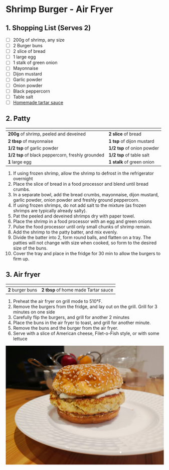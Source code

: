 # Shrimp Burger - Air Fryer

## 1. Shopping List (Serves 2)
- [ ] 200g of shrimp, any size
- [ ] 2 Burger buns
- [ ] 2 slice of bread
- [ ] 1 large egg
- [ ] 1 stalk of green onion
- [ ] Mayonnaise
- [ ] Dijon mustard
- [ ] Garlic powder
- [ ] Onion powder
- [ ] Black peppercorn
- [ ] Table salt
- [ ] [Homemade tartar sauce][1]

## 2. Patty
|<!-- -->|<!-- -->|
|---|---|
| **200g** of shrimp, peeled and deveined | **2 slice** of bread|
| **2 tbsp** of mayonnaise | **1 tsp** of dijon mustard|
| **1/2 tsp** of garlic powder| **1/2 tsp** of onion powder |
| **1/2 tsp** of black peppercorn, freshly grounded | **1/2 tsp** of table salt |
| **1** large egg | **1 stalk** of green onion |

1. If using frozen shrimp, allow the shrimp to defrost in the refrigerator overnight
2. Place the slice of bread in a food processor and blend until bread crumbs.
3. In a separate bowl, add the bread crumbs, mayonnaise, dijon mustard, garlic powder, onion powder and freshly ground peppercorn.
4. If using frozen shrimps, do not add salt to the mixture (as frozen shrimps are typically already salty).
5. Pat the peeled and deveined shrimps dry with paper towel.
6. Place the shrimp in a food processor with an egg and green onions
7. Pulse the food processor until only small chunks of shrimp remain.
8. Add the shrimp to the patty batter, and mix evenly.
9. Divide the batter into 2, form round balls, and flatten on a tray. The patties will not change with size when cooked, so form to the desired size of the buns.
10. Cover the tray and place in the fridge for 30 min to allow the burgers to firm up.

## 3. Air fryer
|<!-- -->|<!-- -->|
|---|---|
|**2** burger buns|**2 tbsp** of home made Tartar sauce|

1. Preheat the air fryer on grill mode to 510°F.
2. Remove the burgers from the fridge, and lay out on the grill. Grill for 3 minutes on one side
3. Carefully flip the burgers, and grill for another 2 minutes
4. Place the buns in the air fryer to toast, and grill for another minute.
5. Remove the buns and the burger from the air fryer.
6. Serve with a slice of American cheese, Filet-o-Fish style, or with some lettuce

![Final presentation of Shrimp Burger](Images/Shrimp%20Burger%20-%20Overview.jpg)

[1]: https://github.com/nanotalks/recipes/blob/master/Spices%20and%20Sauces/Tartar%20Sauce.md